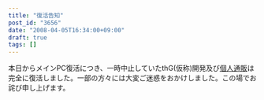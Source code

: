 ```yaml
---
title: "復活告知"
post_id: "3656"
date: "2008-04-05T16:34:00+09:00"
draft: true
tags: []
---
```



本日からメインPC復活につき、一時中止していたthG(仮称)開発及び[個人通販](http://e.danmaq.com/)は完全に復活しました。一部の方々には大変ご迷惑をおかけしました。この場でお詫び申し上げます。
